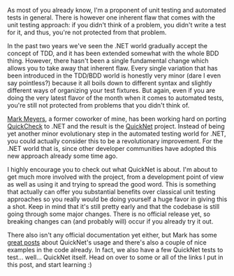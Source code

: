 As most of you already know, I'm a proponent of unit testing and automated tests in general.  There is however one inherent flaw that comes with the unit testing approach: if you didn't think of a problem, you didn't write a test for it, and thus, you're not protected from that problem.  

In the past two years we've seen the .NET world gradually accept the concept of TDD, and it has been extended somewhat with the whole BDD thing.  However, there hasn't been a single fundamental change which allows you to take away that inherent flaw.  Every single variation that has been introduced in the TDD/BDD world is honestly very minor (dare I even say pointless?) because it all boils down to different syntax and slightly different ways of organizing your test fixtures.  But again, even if you are doing the very latest flavor of the month when it comes to automated tests, you're still not protected from problems that you didn't think of.

<a href="http://kilfour.wordpress.com/">Mark Meyers</a>, a former coworker of mine, has been working hard on porting <a href="http://www.cs.chalmers.se/~rjmh/QuickCheck/">QuickCheck</a> to .NET and the result is the <a href="http://code.google.com/p/quicknet/">QuickNet</a> project.  Instead of being yet another minor evolutionary step in the automated testing world for .NET, you could actually consider this to be a revolutionary improvement.  For the .NET world that is, since other developer communities have adopted this new approach already some time ago.

I highly encourage you to check out what QuickNet is about.  I'm about to get much more involved with the project, from a development point of view as well as using it and trying to spread the good word.  This is something that actually can offer you substantial benefits over classical unit testing approaches so you really would be doing yourself a huge favor in giving this a shot.  Keep in mind that it's still pretty early and that the codebase is still going through some major changes.  There is no official release yet, so breaking changes can (and probably will) occur if you already try it out.

There also isn't any official documentation yet either, but Mark has some <a href="http://kilfour.wordpress.com/category/quicknet/">great posts</a> about QuickNet's usage and there's also a couple of nice examples in the code already.  In fact, we also have a few QuickNet tests to test... well... QuickNet itself.  Head on over to some or all of the links I put in this post, and start learning :)